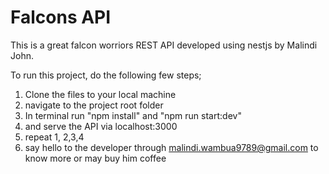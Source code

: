 # Falcons API

This is a great falcon worriors REST API developed using nestjs by Malindi John.

To run this project, do the following few steps;

1. Clone the files to your local machine
2. navigate to the project root folder
3. In terminal run "npm install" and "npm run start:dev"
4. and serve the API via localhost:3000
5. repeat 1, 2,3,4
6. say hello to the developer through malindi.wambua9789@gmail.com to know more or may buy him coffee
